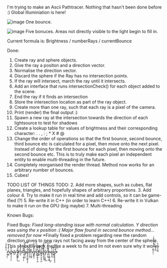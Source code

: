I'm trying to make an Ascii Pathtracer. Nothing that hasn't been done before :)
Global Illuminiation is here!

![image](https://github.com/Fullyverified/ASCII_PathTracer/assets/138776324/16e03837-aced-4de1-9a79-d79761d5805e)
One bounce.

![image](https://github.com/Fullyverified/ASCII_PathTracer/assets/138776324/547c1091-78af-43cc-9874-ba77062e2316)
Five bonuces. Areas not directly visible to the light begin to fill in.

Current formula is:
Brightness / numberRays / currentBounce

Done:
1. Create ray and sphere objects.
2. Give the ray a positon and a direction vector.
3. Normalise the direction vector.
4. Discard the sphere if the Ray has no intersection points.
5. If the ray will intersect, march the ray until it intersects.
6. Add an interface that runs intersectionCheck() for each object added to the scene.
7. End the ray if it finds an intersection
8. Store the intersection location as part of the ray object.
9. Create more than one ray, such that each ray is a pixel of the camera.
10. Print (render) the final output :)
11. Spawn a new ray at the intersection towards the direction of each lightsource to test for shadows
12. Create a lookup table for values of brightness and their corresponding character: . . , : ; * X # @
13. Change the order of operations so that the first bounce, second bounce, third bounce etc is calculated for a pixel, then move onto the next pixel.
    Instead of doing for the first bounce for each pixel, then moving onto the second bounce etc.
    This is to truly make each pixel an independent entity to enable multi-threading in the future.
14. Completely reorganised the render thread. Method now works for an arbitrary number of bounces.
15. Cubes!

TODO LIST OF THINGS TODO:
2. Add more shapes, such as cubes, flat planes, triangles, and hopefully shapes of arbitrary proportions.
3. Add colour
4. Try to make it run in real time and add controls, so it can be game-ified (?)
5. Re-write it in C++ (in order to learn C++)
6. Re-write it in Vulkan to make it run on the GPU (big maybe)
7. Multi-threading

Known Bugs:

Fixed Bugs:
*Fixed long-standing issue with normal calculation. Y direction was using the x position :(*
*Major flaw found in second bounce method... removed for now*
*Finally fixed a problem regarding new the random direction given to new rays not facing away from the center of the sphere. This seriously took me like a week to fix and Im not even sure why it wor̵̠͚̫̜̯̠͕̀̊̀̔̎͐̄̀̇̚k̵̡̮͖̇̇͆s̷͎̤̺͖̍̋ ̷͙̩̹̟̦́́͛͊̉̎̈́ñ̴̩̻͑̏̉ơ̵̳̖͉̠̙̩̤̙͒͐̄̃w̵͖̌ ̶̛̦̤̺͙͕̗͉̅͘͜i̸̮̙̺̱̲͗̃m̸̠͍̋̊̽̍̉͋ ̶̜̦̣͕͓̹̦̞͊̄̅̆͛̋ĝ̴̙͉̪͎̓́̆̆̔̽͆͝ò̴̢̖̭̯̤͖͖̦̥͙̏̒͐̌̚ĩ̵̛̜̭͔̘̤̊̃̍́́̚͠ņ̷̗̩̻̼̃̒g̷͚̲̤͉̠͒̆̂͐̃͗̃̉̕ ̴͉̔̊̈́̏̆̓͋̓ͅċ̴̢̨̛͇̣͇͕͉͉̪̑̀̌̕͝͝r̵̢̻͆́͐͊̊͘a̵̳͙̱͕̝͙̙̦̺͗̽͝z̵̬̥͕̫͕͔̤͌͆̎̇͌̃̀͝͝y̵̤̜̜̺̖̳̐͜ ̶̛̺̗̣̝̈́͆̆̍̈́̎͜͠͠h̶̦̖̮̭̣̖̼͚̑̌͜ͅë̴̟̘̯́̊͜͠l̷͚̫̒̽͆̍͠p̵͓̙͍̟̞̟͓̤̘͛͌̕̕͠
